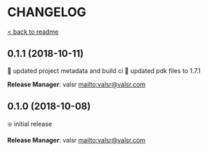 # CHANGELOG

[< back to readme](README.md)

## 0.1.1 (2018-10-11)

:hammer: updated project metadata and build ci
:hammer: updated pdk files to 1.7.1

**Release Manager**: valsr <mailto:valsr@valsr.com>

## 0.1.0 (2018-10-08)

:sparkle: initial release

**Release Manager**: valsr <mailto:valsr@valsr.com>
